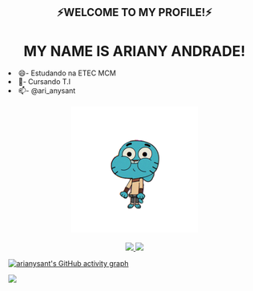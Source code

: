

<!--
**arianysant/arianysant** is a ✨ _special_ ✨ repository because its `README.md` (this file) appears on your GitHub profile.

Here are some ideas to get you started:

- 🔭 I’m currently working on ...
- 🌱 I’m currently learning ...
- 👯 I’m looking to collaborate on ...
- 🤔 I’m looking for help with ...
- 💬 Ask me about ...
- 📫 How to reach me: ...
- 😄 Pronouns: ...
- ⚡ Fun fact: ...
-->
<h2 align="center">⚡WELCOME TO MY PROFILE!⚡</h2>
<h1 align="center"> MY NAME IS ARIANY ANDRADE! </h1>


<li>😄-  Estudando na ETEC MCM</li>
<li>💬-  Cursando T.I</li>
<li>📫-  @ari_anysant</li>

<br>
<div align="center">
  <img width="50%" src="https://github.com/arianysant/arianysant/blob/main/git%20gif.gif">
</div>

<br>
<div align="center">
  <a href="https://github.com/arianysant">
  <img height="180em" src="https://github-readme-stats.vercel.app/api?username=arianysant&show_icons=true&theme=dracula&include_all_commits=true&count_private=true"/>
  <img height="180em" src="https://github-readme-stats.vercel.app/api/top-langs/?username=arianysant&layout=compact&langs_count=7&theme=dracula"/>
</div>

![arianysant's GitHub activity graph](https://activity-graph.herokuapp.com/graph?username=arianysant&hide_border=true&theme=github-light)

<a href="https://instagram.com/ari_anysant" target="_blank"><img src="https://img.shields.io/badge/-Instagram-%23E4405F?style=for-the-badge&logo=instagram&logoColor=white" target="_blank"></a>

